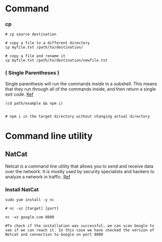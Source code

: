 # Command
### cp
```
# cp source destination

# copy a file to a different directory
cp myfile.txt /path/to/destination/

# copy a file and rename it
cp myfile.txt /path/to/destination/newfile.txt

```

### ( Single Parentheses )
Single parenthesis will run the commands inside in a subshell. This means that they run through all of the commands inside, and then return a single exit code.
[Ref](https://dev.to/rpalo/bash-brackets-quick-reference-4eh6)
```
(cd path/example && npm i)


# npm i in the target directory without changing actual directory
```

# Command line utility
## NatCat
Netcat is a command line utility that allows you to send and receive data over the network. It is mostly used by security specialists and hackers to analyze a network in traffic.
[Ref](https://www.section.io/engineering-education/introduction-to-netcat/)
### Install NatCat
```
sudo yum install -y nc
```

```
# nc -vz [target] [port]

nc -vz google.com 8080

#To check if the installation was successful, we can scan Google to see if we can reach it. In this case we have checked the version of Netcat and connection to Google on port 8080

```

